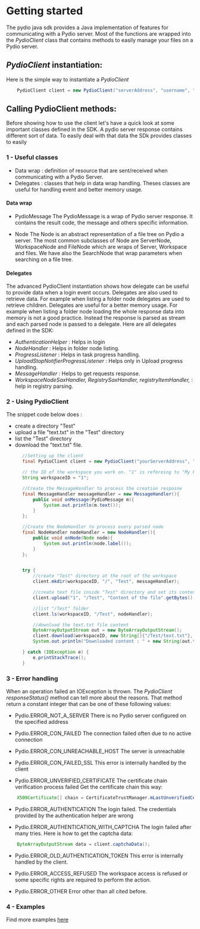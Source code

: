 # Getting started
The pydio java sdk provides a Java implementation of features for communicating with a Pydio server. Most of the functions are wrapped into the <em>PydioClient</em> class that contains methods to easily manage your files on a Pydio server.

## <em>PydioClient</em> instantiation:


Here is the simple way to instantiate a <em>PydioClient</em>
``` java
    PydioClient client = new PydioClient("serverAddress", "username", "password");    
```

## Calling PydioClient methods:

Before showing how to use the client let's have a quick look at some important classes defined in the SDK. A pydio server response contains different sort of data. To easily deal with that data the SDk provides classes to easily

### 1 - Useful classes

+ Data wrap : definition of resource that are sent/received when communicating with a Pydio Server.
+ Delegates : classes that help in data wrap handling. Theses classes are useful for handling event and better memory usage. 

#### Data wrap

* PydioMessage
The PydioMessage is a wrap of Pydio server response. It contains the result code, the message and others specific information.
 
* Node
The Node is an abstract representation of a file tree on Pydio a server. The most common subclasses of Node are ServerNode, WorkspaceNode and FileNode which are wraps of Server, Workspace and files.
We have also the SearchNode that wrap parameters when searching on a file tree.

#### Delegates

The advanced PydioClient instantiation shows how delegate can be useful to provide data when a login event occurs. Delegates are also used to retrieve data. For example when listing a folder node delegates are used to retrieve children. Delegates are useful for a better memory usage. For example when listing a folder node loading the whole response data into memory is not a good practice. Instead the response is parsed as stream and each parsed node is passed to a delegate. Here are all delegates defined in the SDK:

+ <em>AuthenticationHelper</em> : Helps in login
+ <em>NodeHandler</em> : Helps in folder node listing.
+ <em>ProgressListener</em> : Helps in task progress handling.
+ <em>UploadStopNotifierProgressListener</em> : Helps only in Upload progress handling. 
+ <em>MessageHandler</em> : Helps to get requests response.
+ <em>WorkspaceNodeSaxHandler, RegistrySaxHandler, registryItemHandler, </em> : help in registry parsing. 
 
 
### 2 - Using PydioClient

The snippet code below does :
 
+ create a directory "Test" 
+ upload a file "text.txt" in the "Test" directory
+ list the "Test" directory
+ download the "text.txt" file.


``` java
      //Setting up the client
      final PydioClient client = new PydioClient("yourServerAddress", "username", "password");

      // the ID of the workspace you work on. "1" is refereing to "My Files"
      String workspaceID = "1";

      //Create the MessageHandler to process the creation resposne
      final MessageHandler messageHandler = new MessageHandler(){
          public void onMessage(PydioMessage m){
              System.out.println(m.text());
          }
      };

      //Create the NodeHandler to process every parsed node
      final NodeHandler nodeHandler = new NodeHandler(){
          public void onNode(Node node){
              System.out.println(node.label());
          }
      };


      try {
          //create "Test" directory at the root of the workspace
          client.mkdir(workspaceID, "/", "Test", messageHandler);

          //create text file inside "Test" directory and set its content
          client.upload("1", "/Test", "Content of the file".getBytes(), "text.txt", true, null, null);

          //list "/Test" folder
          client.ls(workspaceID, "/Test", nodeHandler);

          //download the text.txt file content
          ByteArrayOutputStream out = new ByteArrayOutputStream();
          client.download(workspaceID, new String[]{"/Test/text.txt"}, out, null);
          System.out.println("Downloaded content : " + new String(out.toByteArray()));

      } catch (IOException e) {
          e.printStackTrace();
      }
```


### 3 - Error handling

When an operation failed an IOException is thrown. The  <em>PydioClient</em> <em>responseStatus()</em> method can tell more about the reasons. That method return a constant integer that can be one of these following values:

+ Pydio.ERROR_NOT_A_SERVER 
There is no Pydio server configured on the specified address

+ Pydio.ERROR_CON_FAILED
The connection failed often due to no active connection

+ Pydio.ERROR_CON_UNREACHABLE_HOST
The server is unreachable

+ Pydio.ERROR_CON_FAILED_SSL
This error is internally handled by the client

+ Pydio.ERROR_UNVERIFIED_CERTIFICATE
The certificate chain verification process failed
Get the certificate chain this way:

``` java
    X509Certificate[] chain = CertificateTrustManager.mLastUnverifiedCertificateChain[];
```
+ Pydio.ERROR_AUTHENTICATION
The login failed. The credentials provided by the authentication helper are wrong

+ Pydio.ERROR_AUTHENTICATION_WITH_CAPTCHA
The login failed after many tries. Here is how to get the captcha data:

``` java
    ByteArrayOutputStream data = client.captchaData();
```


+ Pydio.ERROR_OLD_AUTHENTICATION_TOKEN
This error is internally handled by the client.

+ Pydio.ERROR_ACCESS_REFUSED
The workspace access is refused or some specific rights are required to perform the action.

+ Pydio.ERROR_OTHER
Error other than all cited before.


### 4 - Examples
Find more examples [here](https://github.com/pydio/pydio-sdk-java-v2/tree/master/src/main/java/examples) 